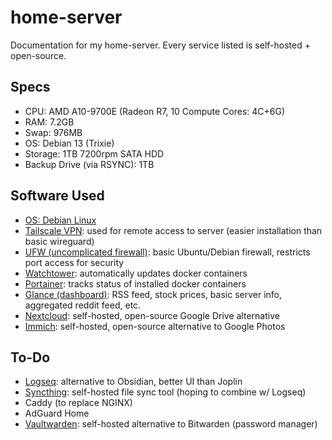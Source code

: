 # home-server
Documentation for my home-server. Every service listed is self-hosted + open-source.

## Specs
* CPU: AMD A10-9700E (Radeon R7, 10 Compute Cores: 4C+6G)
* RAM: 7.2GB
* Swap: 976MB
* OS: Debian 13 (Trixie)
* Storage: 1TB 7200rpm SATA HDD
* Backup Drive (via RSYNC): 1TB

## Software Used
* [OS: Debian Linux](https://github.com/debian)
* [Tailscale VPN](https://github.com/tailscale/tailscale): used for remote access to server (easier installation than basic wireguard)
* [UFW (uncomplicated firewall)](https://help.ubuntu.com/community/UFW): basic Ubuntu/Debian firewall, restricts port access for security
* [Watchtower](https://github.com/containrrr/watchtower): automatically updates docker containers
* [Portainer](https://github.com/portainer/portainer): tracks status of installed docker containers
* [Glance (dashboard)](https://github.com/glanceapp/glance): RSS feed, stock prices, basic server info, aggregated reddit feed, etc.
* [Nextcloud](https://github.com/nextcloud/docker): self-hosted, open-source Google Drive alternative
* [Immich](https://github.com/immich-app/immich): self-hosted, open-source alternative to Google Photos

## To-Do
* [Logseq](https://github.com/logseq/logseq): alternative to Obsidian, better UI than Joplin
* [Syncthing](https://github.com/syncthing/syncthing): self-hosted file sync tool (hoping to combine w/ Logseq)
* Caddy (to replace NGINX)
* AdGuard Home
* [Vaultwarden](https://github.com/dani-garcia/vaultwarden): self-hosted alternative to Bitwarden (password manager)
